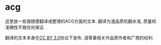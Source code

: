 acg
===

这里放一些我随便翻译或整理的ACG方面的文本. 翻译为渣品质机翻水准, 质量和准确性不做任何保证.


翻译的文本本身在[CC BY 3.0](https://creativecommons.org/licenses/by/3.0/)协议下发布.
请尊重相关作品原作者和厂商的权利.
